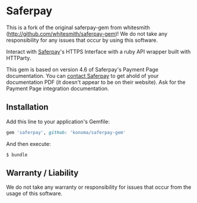 # Saferpay

This is a fork of the original saferpay-gem from whitesmith (http://github.com/whitesmith/saferpay-gem)! We do not take any responsibility for any issues that occur by using this software.

Interact with [Saferpay](http://saferpay.com)'s HTTPS Interface with a ruby API wrapper built with HTTParty.

This gem is based on version 4.6 of Saferpay's Payment Page documentation. You can [contact Saferpay](http://saferpay.com/contact/) to get ahold of your documentation PDF (it doesn't appear to be on their website). Ask for the Payment Page integration documentation.

## Installation

Add this line to your application's Gemfile:

```ruby
gem 'saferpay', github: 'konoma/saferpay-gem'
```

And then execute:

    $ bundle

## Warranty / Liability
We do not take any warranty or responsibility for issues that occur from the usage of this software.
